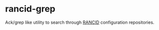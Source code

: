 rancid-grep
===========

Ack/grep like utility to search through [RANCID](http://shrubbery.net/rancid/)
configuration repositories.
